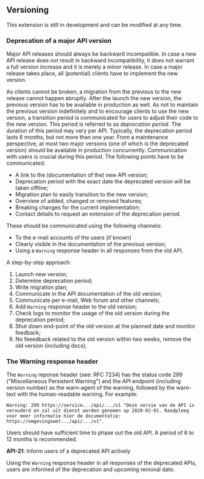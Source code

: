 ## Versioning

<p class='warning'>This extension is still in development and can be modified at any time.</p>

### Deprecation of a major API version

Major API releases should always be backward incompatible. In case a new API release does _not_  result in backward incompatibility, it does not warrant a full version increase and it is merely a minor release. In case a major release takes place, all (potential) clients have to implement the new version.

As clients cannot be broken, a migration from the previous to the new release cannot happen abruptly. After the launch the new version, the previous version has to be available in production as well. As not to maintain the previous version indefinitely and to encourage clients to use the new version, a transition period is communicated for users to adjust their code to the new version. This period is referred to as *deprecation period*. The duration of this period may very per API. Typically, the deprecation period lasts 6 months, but not more than one year. From a maintenance perspective, at most two major versions (one of which is the deprecated version) should be available in production concurrently. Communication with users is crucial during this period. The following points have to be communicated:

- A link to the (documentation of the) new API version;
- Deprecation period with the exact date the deprecated version will be taken offline;
- Migration plan to easily transition to the new version;
- Overview of added, changed or removed features;
- Breaking changes for the current implementation;
- Contact details to request an extension of the deprecation period.

These should be communicated using the following channels:

- To the e-mail accounts of the users (if known)
- Clearly visible in the documentation of the previous version;
- Using a `Warning` response header in all responses from the old API.

A step-by-step approach:

1. Launch new version;
2. Determine deprecation period;
3. Write migration plan;
4. Communicate in the API documentation of the old version;
5. Communicate per e-mail, Web forum and other channels;
6. Add `Warning` response header to the old version;
7. Check logs to monitor the usage of the old version during the deprecation period;
8. Shut down end-point of the old version at the planned date and monitor feedback;
9. No feeedback related to the old version within two weeks, remove the old version (including docs);

### The Warning response header

The `Warning` reponse header (see: RFC 7234) has the status code 299 ("Miscellaneous Persistent Warning") and the API endpoint (including version number) as the warn-agent of the warning, followed by the warn-text with the human-readable warning. For example:

`Warning: 299 https://service.../api/.../v1 "Deze versie van de API is verouderd en zal uit dienst worden genomen op 2020-02-01. Raadpleeg voor meer informatie hier de documentatie: https://omgevingswet.../api/.../v1".`

Users should have sufficient time to phase out the old API. A period of 6 to 12 months is recommended.

<div class="rule" id="api-21">
  <p class="rulelab"><strong>API-21</strong>: Inform users of a deprecated API actively</p>
  <p>Using the <code>Warning</code> response header in all responses of the deprecated APIs, users are informed of the deprecation and upcoming removal date.</p>
</div>
